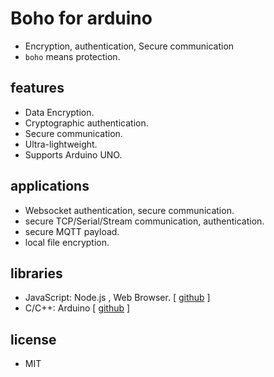 # Boho for arduino

- Encryption, authentication, Secure communication
- `boho` means protection.

## features
- Data Encryption.
- Cryptographic authentication.
- Secure communication.
- Ultra-lightweight.
- Supports Arduino UNO.

## applications
- Websocket authentication, secure communication.
- secure TCP/Serial/Stream communication, authentication.
- secure MQTT payload.
- local file encryption.

## libraries
- JavaScript: Node.js , Web Browser. [ [github](https://github.com/congtrol/boho) ] 
- C/C++: Arduino [ [github](https://github.com/congtrol/boho-arduino) ]


## license
- MIT
